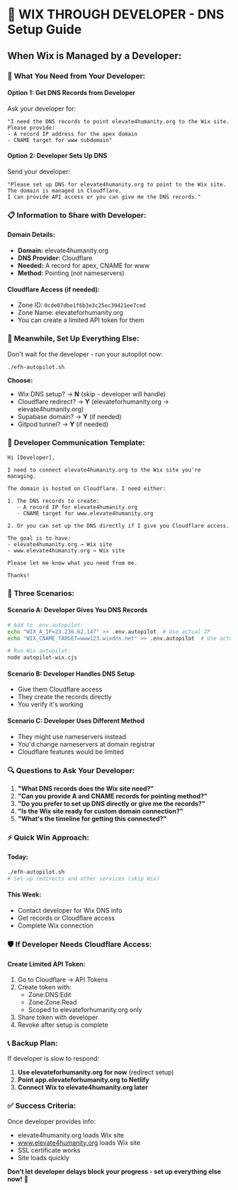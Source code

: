 # 🎨 WIX THROUGH DEVELOPER - DNS Setup Guide

## When Wix is Managed by a Developer:

### 🔑 **What You Need from Your Developer:**

#### Option 1: Get DNS Records from Developer
Ask your developer for:
```
"I need the DNS records to point elevate4humanity.org to the Wix site.
Please provide:
- A record IP address for the apex domain
- CNAME target for www subdomain"
```

#### Option 2: Developer Sets Up DNS
Send your developer:
```
"Please set up DNS for elevate4humanity.org to point to the Wix site.
The domain is managed in Cloudflare.
I can provide API access or you can give me the DNS records."
```

### 📋 **Information to Share with Developer:**

#### Domain Details:
- **Domain:** elevate4humanity.org
- **DNS Provider:** Cloudflare
- **Needed:** A record for apex, CNAME for www
- **Method:** Pointing (not nameservers)

#### Cloudflare Access (if needed):
- Zone ID: `0cde07dbe1f6b3e3c25ec30421ee7ced`
- Zone Name: elevateforhumanity.org
- You can create a limited API token for them

### 🚀 **Meanwhile, Set Up Everything Else:**

Don't wait for the developer - run your autopilot now:

```bash
./efh-autopilot.sh
```

**Choose:**
- Wix DNS setup? → **N** (skip - developer will handle)
- Cloudflare redirect? → **Y** (elevateforhumanity.org → elevate4humanity.org)
- Supabase domain? → **Y** (if needed)
- Gitpod tunnel? → **Y** (if needed)

### 🔧 **Developer Communication Template:**

```
Hi [Developer],

I need to connect elevate4humanity.org to the Wix site you're managing.

The domain is hosted on Cloudflare. I need either:

1. The DNS records to create:
   - A record IP for elevate4humanity.org
   - CNAME target for www.elevate4humanity.org

2. Or you can set up the DNS directly if I give you Cloudflare access.

The goal is to have:
- elevate4humanity.org → Wix site
- www.elevate4humanity.org → Wix site

Please let me know what you need from me.

Thanks!
```

### 🎯 **Three Scenarios:**

#### Scenario A: Developer Gives You DNS Records
```bash
# Add to .env.autopilot:
echo "WIX_A_IP=23.236.62.147" >> .env.autopilot  # Use actual IP
echo "WIX_CNAME_TARGET=www123.wixdns.net" >> .env.autopilot  # Use actual CNAME

# Run Wix autopilot:
node autopilot-wix.cjs
```

#### Scenario B: Developer Handles DNS Setup
- Give them Cloudflare access
- They create the records directly
- You verify it's working

#### Scenario C: Developer Uses Different Method
- They might use nameservers instead
- You'd change nameservers at domain registrar
- Cloudflare features would be limited

### 🔍 **Questions to Ask Your Developer:**

1. **"What DNS records does the Wix site need?"**
2. **"Can you provide A and CNAME records for pointing method?"**
3. **"Do you prefer to set up DNS directly or give me the records?"**
4. **"Is the Wix site ready for custom domain connection?"**
5. **"What's the timeline for getting this connected?"**

### ⚡ **Quick Win Approach:**

#### Today:
```bash
./efh-autopilot.sh
# Set up redirects and other services (skip Wix)
```

#### This Week:
- Contact developer for Wix DNS info
- Get records or Cloudflare access
- Complete Wix connection

### 🛡️ **If Developer Needs Cloudflare Access:**

#### Create Limited API Token:
1. Go to Cloudflare → API Tokens
2. Create token with:
   - Zone:DNS:Edit
   - Zone:Zone:Read
   - Scoped to elevateforhumanity.org only
3. Share token with developer
4. Revoke after setup is complete

### 📞 **Backup Plan:**

If developer is slow to respond:
1. **Use elevateforhumanity.org for now** (redirect setup)
2. **Point app.elevateforhumanity.org to Netlify**
3. **Connect Wix to elevate4humanity.org later**

### ✅ **Success Criteria:**

Once developer provides info:
- elevate4humanity.org loads Wix site
- www.elevate4humanity.org loads Wix site
- SSL certificate works
- Site loads quickly

**Don't let developer delays block your progress - set up everything else now!** 🚀